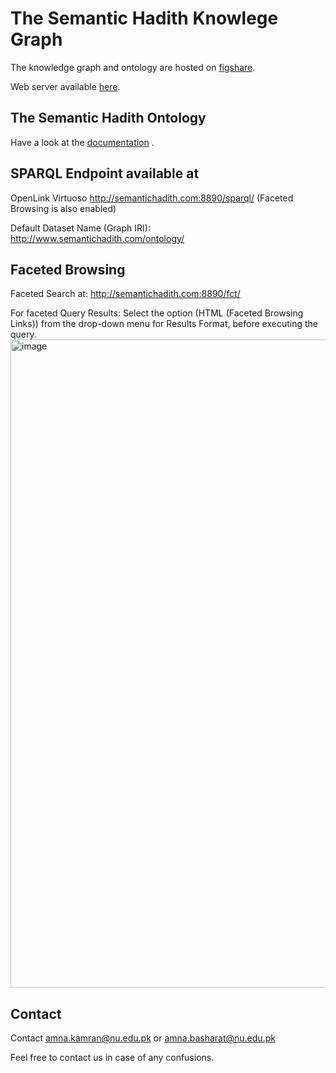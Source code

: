 # The Semantic Hadith Knowlege Graph

The knowledge graph and ontology are hosted on [figshare](https://doi.org/10.6084/m9.figshare.7964558.v4).


Web server available [here](http:Semantichadith.com). 

## The Semantic Hadith Ontology
Have a look at the [documentation](https://a-kamran.github.io/SemanticHadithKG/) .

## SPARQL Endpoint available at

<!-- GraphDB
http://115.186.60.94:7200/.
Choose Repository -> SemHadith
For Sparql:
http://115.186.60.94:7200/sparql
-->

OpenLink Virtuoso
http://semantichadith.com:8890/sparql/ (Faceted Browsing is also enabled)

Default Dataset Name (Graph IRI): http://www.semantichadith.com/ontology/

## Faceted Browsing

Faceted Search at: http://semantichadith.com:8890/fct/

For faceted Query Results: 
Select the option (HTML (Faceted Browsing Links)) from the drop-down menu for Results Format, before executing the query.
<img width="1037" alt="image" src="https://user-images.githubusercontent.com/97387765/228161504-a669824e-260d-4b75-a335-c9d3f308e774.png">




## Contact
Contact amna.kamran@nu.edu.pk or amna.basharat@nu.edu.pk

Feel free to contact us in case of any confusions.
